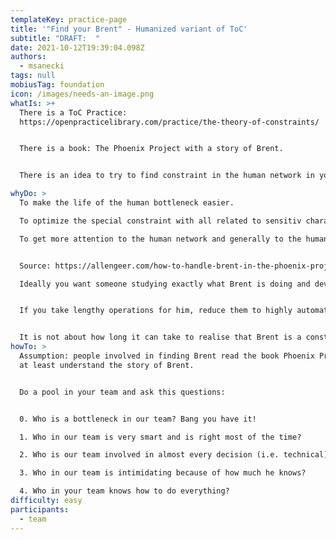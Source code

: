 ```yaml
---
templateKey: practice-page
title: '"Find your Brent" - Humanized variant of ToC'
subtitle: "DRAFT:  "
date: 2021-10-12T19:39:04.098Z
authors:
  - msanecki
tags: null
mobiusTag: foundation
icon: /images/needs-an-image.png
whatIs: >+
  There is a ToC Practice:
  https://openpracticelibrary.com/practice/the-theory-of-constraints/ 


  There is a book: The Phoenix Project with a story of Brent. 


  There is an idea to try to find constraint in the human network in your organisation - your Brent.

whyDo: >
  To make the life of the human bottleneck easier.

  To optimize the special constraint with all related to sensitiv character of human beings.

  To get more attention to the human network and generally to the human aspect of any affair. 


  Source: https://allengeer.com/how-to-handle-brent-in-the-phoenix-project/

  Ideally you want someone studying exactly what Brent is doing and developing tools specifically for him to make his throughput and productivity even more amazing. 


  If you take lengthy operations for him, reduce them to highly automated processes, then Brent is able to take more requests and the actual work performed is easier for Brent to teach others.


  It is not about how long it can take to realise that Brent is a constraint. It is about how long this fact is ignored and what happens when Brent for example is in sick leave for long time....
howTo: >
  Assumption: people involved in finding Brent read the book Phoenix Project or
  at least understand the story of Brent.


  Do a pool in your team and ask this questions:


  0. Who is a bottleneck in our team? Bang you have it!

  1. Who in our team is very smart and is right most of the time?

  2. Who is our team involved in almost every decision (i.e. technical)?

  3. Who in our team is intimidating because of how much he knows?

  4. Who in your team knows how to do everything?
difficulty: easy
participants:
  - team
---
```

